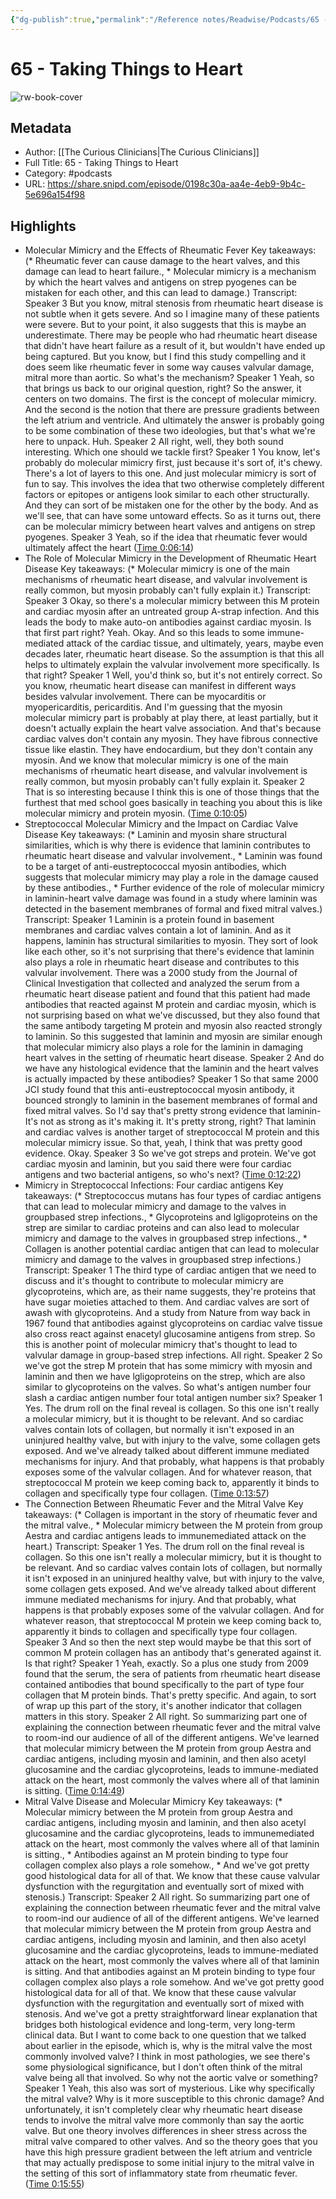 ```yaml
---
{"dg-publish":true,"permalink":"/Reference notes/Readwise/Podcasts/65 - Taking Things to Heart/"}
---
```


# 65 - Taking Things to Heart

![rw-book-cover](https://wsrv.nl/?url=https%3A%2F%2Fssl-static.libsyn.com%2Fp%2Fassets%2F4%2F3%2F7%2Fa%2F437aa952d48cf4c2%2FCuriousCliniciansThumbnail.jpg&w=100&h=100)

## Metadata
- Author: [[The Curious Clinicians\|The Curious Clinicians]]
- Full Title: 65 - Taking Things to Heart
- Category: #podcasts
- URL: https://share.snipd.com/episode/0198c30a-aa4e-4eb9-9b4c-5e696a154f98

## Highlights
- Molecular Mimicry and the Effects of Rheumatic Fever
  Key takeaways:
  (* Rheumatic fever can cause damage to the heart valves, and this damage can lead to heart failure., * Molecular mimicry is a mechanism by which the heart valves and antigens on strep pyogenes can be mistaken for each other, and this can lead to damage.)
  Transcript:
  Speaker 3
  But you know, mitral stenosis from rheumatic heart disease is not subtle when it gets severe. And so I imagine many of these patients were severe. But to your point, it also suggests that this is maybe an underestimate. There may be people who had rheumatic heart disease that didn't have heart failure as a result of it, but wouldn't have ended up being captured. But you know, but I find this study compelling and it does seem like rheumatic fever in some way causes valvular damage, mitral more than aortic. So what's the mechanism?
  Speaker 1
  Yeah, so that brings us back to our original question, right? So the answer, it centers on two domains. The first is the concept of molecular mimicry. And the second is the notion that there are pressure gradients between the left atrium and ventricle. And ultimately the answer is probably going to be some combination of these two ideologies, but that's what we're here to unpack. Huh.
  Speaker 2
  All right, well, they both sound interesting. Which one should we tackle first?
  Speaker 1
  You know, let's probably do molecular mimicry first, just because it's sort of, it's chewy. There's a lot of layers to this one. And just molecular mimicry is sort of fun to say. This involves the idea that two otherwise completely different factors or epitopes or antigens look similar to each other structurally. And they can sort of be mistaken one for the other by the body. And as we'll see, that can have some untoward effects. So as it turns out, there can be molecular mimicry between heart valves and antigens on strep pyogenes.
  Speaker 3
  Yeah, so if the idea that rheumatic fever would ultimately affect the heart ([Time 0:06:14](https://share.snipd.com/snip/06c0ee04-257a-4dc8-894b-f8ca528eca7a))
- The Role of Molecular Mimicry in the Development of Rheumatic Heart Disease
  Key takeaways:
  (* Molecular mimicry is one of the main mechanisms of rheumatic heart disease, and valvular involvement is really common, but myosin probably can't fully explain it.)
  Transcript:
  Speaker 3
  Okay, so there's a molecular mimicry between this M protein and cardiac myosin after an untreated group A-strap infection. And this leads the body to make auto-on antibodies against cardiac myosin. Is that first part right? Yeah. Okay. And so this leads to some immune-mediated attack of the cardiac tissue, and ultimately, years, maybe even decades later, rheumatic heart disease. So the assumption is that this all helps to ultimately explain the valvular involvement more specifically. Is that right?
  Speaker 1
  Well, you'd think so, but it's not entirely correct. So you know, rheumatic heart disease can manifest in different ways besides valvular involvement. There can be myocarditis or myopericarditis, pericarditis. And I'm guessing that the myosin molecular mimicry part is probably at play there, at least partially, but it doesn't actually explain the heart valve association. And that's because cardiac valves don't contain any myosin. They have fibrous connective tissue like elastin. They have endocardium, but they don't contain any myosin. And we know that molecular mimicry is one of the main mechanisms of rheumatic heart disease, and valvular involvement is really common, but myosin probably can't fully explain it.
  Speaker 2
  That is so interesting because I think this is one of those things that the furthest that med school goes basically in teaching you about this is like molecular mimicry and protein myosin. ([Time 0:10:05](https://share.snipd.com/snip/ecce2ac6-17ac-4274-82ca-54c59a9eb553))
- Streptococcal Molecular Mimicry and the Impact on Cardiac Valve Disease
  Key takeaways:
  (* Laminin and myosin share structural similarities, which is why there is evidence that laminin contributes to rheumatic heart disease and valvular involvement., * Laminin was found to be a target of anti-eustreptococcal myosin antibodies, which suggests that molecular mimicry may play a role in the damage caused by these antibodies., * Further evidence of the role of molecular mimicry in laminin-heart valve damage was found in a study where laminin was detected in the basement membranes of formal and fixed mitral valves.)
  Transcript:
  Speaker 1
  Laminin is a protein found in basement membranes and cardiac valves contain a lot of laminin. And as it happens, laminin has structural similarities to myosin. They sort of look like each other, so it's not surprising that there's evidence that laminin also plays a role in rheumatic heart disease and contributes to this valvular involvement. There was a 2000 study from the Journal of Clinical Investigation that collected and analyzed the serum from a rheumatic heart disease patient and found that this patient had made antibodies that reacted against M protein and cardiac myosin, which is not surprising based on what we've discussed, but they also found that the same antibody targeting M protein and myosin also reacted strongly to laminin. So this suggested that laminin and myosin are similar enough that molecular mimicry also plays a role for the laminin in damaging heart valves in the setting of rheumatic heart disease.
  Speaker 2
  And do we have any histological evidence that the laminin and the heart valves is actually impacted by these antibodies?
  Speaker 1
  So that same 2000 JCI study found that this anti-eustreptococcal myosin antibody, it bounced strongly to laminin in the basement membranes of formal and fixed mitral valves. So I'd say that's pretty strong evidence that laminin- It's not as strong as it's making it. It's pretty strong, right? That laminin and cardiac valves is another target of streptococcal M protein and this molecular mimicry issue. So that, yeah, I think that was pretty good evidence. Okay.
  Speaker 3
  So we've got streps and protein. We've got cardiac myosin and laminin, but you said there were four cardiac antigens and two bacterial antigens, so who's next? ([Time 0:12:22](https://share.snipd.com/snip/fc65c832-0f3f-4eb2-9d55-2c8eb9f2c600))
- Mimicry in Streptococcal Infections: Four cardiac antigens
  Key takeaways:
  (* Streptococcus mutans has four types of cardiac antigens that can lead to molecular mimicry and damage to the valves in groupbased strep infections., * Glycoproteins and lgligoproteins on the strep are similar to cardiac proteins and can also lead to molecular mimicry and damage to the valves in groupbased strep infections., * Collagen is another potential cardiac antigen that can lead to molecular mimicry and damage to the valves in groupbased strep infections.)
  Transcript:
  Speaker 1
  The third type of cardiac antigen that we need to discuss and it's thought to contribute to molecular mimicry are glycoproteins, which are, as their name suggests, they're proteins that have sugar moieties attached to them. And cardiac valves are sort of awash with glycoproteins. And a study from Nature from way back in 1967 found that antibodies against glycoproteins on cardiac valve tissue also cross react against enacetyl glucosamine antigens from strep. So this is another point of molecular mimicry that's thought to lead to valvular damage in group-based strep infections. All right.
  Speaker 2
  So we've got the strep M protein that has some mimicry with myosin and laminin and then we have lgligoproteins on the strep, which are also similar to glycoproteins on the valves. So what's antigen number four slash a cardiac antigen number four total antigen number six?
  Speaker 1
  Yes. The drum roll on the final reveal is collagen. So this one isn't really a molecular mimicry, but it is thought to be relevant. And so cardiac valves contain lots of collagen, but normally it isn't exposed in an uninjured healthy valve, but with injury to the valve, some collagen gets exposed. And we've already talked about different immune mediated mechanisms for injury. And that probably, what happens is that probably exposes some of the valvular collagen. And for whatever reason, that streptococcal M protein we keep coming back to, apparently it binds to collagen and specifically type four collagen. ([Time 0:13:57](https://share.snipd.com/snip/3b1e7631-6cb4-4a2c-905b-5d644249ac65))
- The Connection Between Rheumatic Fever and the Mitral Valve
  Key takeaways:
  (* Collagen is important in the story of rheumatic fever and the mitral valve., * Molecular mimicry between the M protein from group Aestra and cardiac antigens leads to immunemediated attack on the heart.)
  Transcript:
  Speaker 1
  Yes. The drum roll on the final reveal is collagen. So this one isn't really a molecular mimicry, but it is thought to be relevant. And so cardiac valves contain lots of collagen, but normally it isn't exposed in an uninjured healthy valve, but with injury to the valve, some collagen gets exposed. And we've already talked about different immune mediated mechanisms for injury. And that probably, what happens is that probably exposes some of the valvular collagen. And for whatever reason, that streptococcal M protein we keep coming back to, apparently it binds to collagen and specifically type four collagen.
  Speaker 3
  And so then the next step would maybe be that this sort of common M protein collagen has an antibody that's generated against it. Is that right?
  Speaker 1
  Yeah, exactly. So a plus one study from 2009 found that the serum, the sera of patients from rheumatic heart disease contained antibodies that bound specifically to the part of type four collagen that M protein binds. That's pretty specific. And again, to sort of wrap up this part of the story, it's another indicator that collagen matters in this story.
  Speaker 2
  All right. So summarizing part one of explaining the connection between rheumatic fever and the mitral valve to room-ind our audience of all of the different antigens. We've learned that molecular mimicry between the M protein from group Aestra and cardiac antigens, including myosin and laminin, and then also acetyl glucosamine and the cardiac glycoproteins, leads to immune-mediated attack on the heart, most commonly the valves where all of that laminin is sitting. ([Time 0:14:49](https://share.snipd.com/snip/f03da5a3-b81f-4753-8a78-2d9755c5d8c6))
- Mitral Valve Disease and Molecular Mimicry
  Key takeaways:
  (* Molecular mimicry between the M protein from group Aestra and cardiac antigens, including myosin and laminin, and then also acetyl glucosamine and the cardiac glycoproteins, leads to immunemediated attack on the heart, most commonly the valves where all of that laminin is sitting., * Antibodies against an M protein binding to type four collagen complex also plays a role somehow., * And we've got pretty good histological data for all of that. We know that these cause valvular dysfunction with the regurgitation and eventually sort of mixed with stenosis.)
  Transcript:
  Speaker 2
  All right. So summarizing part one of explaining the connection between rheumatic fever and the mitral valve to room-ind our audience of all of the different antigens. We've learned that molecular mimicry between the M protein from group Aestra and cardiac antigens, including myosin and laminin, and then also acetyl glucosamine and the cardiac glycoproteins, leads to immune-mediated attack on the heart, most commonly the valves where all of that laminin is sitting. And that antibodies against an M protein binding to type four collagen complex also plays a role somehow. And we've got pretty good histological data for all of that. We know that these cause valvular dysfunction with the regurgitation and eventually sort of mixed with stenosis. And we've got a pretty straightforward linear explanation that bridges both histological evidence and long-term, very long-term clinical data. But I want to come back to one question that we talked about earlier in the episode, which is, why is the mitral valve the most commonly involved valve? I think in most pathologies, we see there's some physiological significance, but I don't often think of the mitral valve being all that involved. So why not the aortic valve or something?
  Speaker 1
  Yeah, this also was sort of mysterious. Like why specifically the mitral valve? Why is it more susceptible to this chronic damage? And unfortunately, it isn't completely clear why rheumatic heart disease tends to involve the mitral valve more commonly than say the aortic valve. But one theory involves differences in sheer stress across the mitral valve compared to other valves. And so the theory goes that you have this high pressure gradient between the left atrium and ventricle that may actually predispose to some initial injury to the mitral valve in the setting of this sort of inflammatory state from rheumatic fever. ([Time 0:15:55](https://share.snipd.com/snip/4836fca3-7f90-4a7f-8c89-dc26002f078c))
